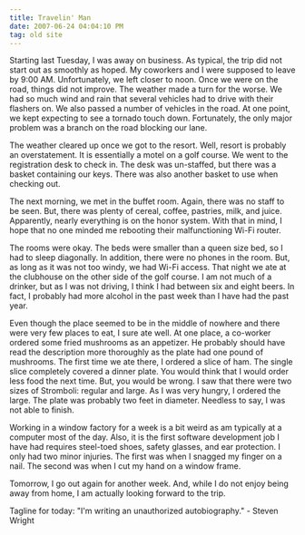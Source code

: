 ```yaml
---
title: Travelin' Man
date: 2007-06-24 04:04:10 PM
tag: old site
---
```


Starting last Tuesday, I was away on business. As typical, the trip did not start out as smoothly as hoped. My coworkers and I were supposed to leave by 9:00 AM. Unfortunately, we left closer to noon. Once we were on the road, things did not improve. The weather made a turn for the worse. We had so much wind and rain that several vehicles had to drive with their flashers on. We also passed a number of vehicles in the road. At one point, we kept expecting to see a tornado touch down. Fortunately, the only major problem was a branch on the road blocking our lane.

The weather cleared up once we got to the resort. Well, resort is probably an overstatement. It is essentially a motel on a golf course. We went to the registration desk to check in. The desk was un-staffed, but there was a basket containing our keys. There was also another basket to use when checking out.

The next morning, we met in the buffet room. Again, there was no staff to be seen. But, there was plenty of cereal, coffee, pastries, milk, and juice. Apparently, nearly everything is on the honor system. With that in mind, I hope that no one minded me rebooting their malfunctioning Wi-Fi router.

The rooms were okay. The beds were smaller than a queen size bed, so I had to sleep diagonally. In addition, there were no phones in the room. But, as long as it was not too windy, we had Wi-Fi access. That night we ate at the clubhouse on the other side of the golf course. I am not much of a drinker, but as I was not driving, I think I had between six and eight beers. In fact, I probably had more alcohol in the past week than I have had the past year.

Even though the place seemed to be in the middle of nowhere and there were very few places to eat, I sure ate well. At one place, a co-worker ordered some fried mushrooms as an appetizer. He probably should have read the description more thoroughly as the plate had one pound of mushrooms. The first time we ate there, I ordered a slice of ham. The single slice completely covered a dinner plate. You would think that I would order less food the next time. But, you would be wrong. I saw that there were two sizes of Stromboli: regular and large. As I was very hungry, I ordered the large. The plate was probably two feet in diameter. Needless to say, I was not able to finish.

Working in a window factory for a week is a bit weird as am typically at a computer most of the day. Also, it is the first software development job I have had requires steel-toed shoes, safety glasses, and ear protection. I only had two minor injuries. The first was when I snagged my finger on a nail. The second was when I cut my hand on a window frame.

Tomorrow, I go out again for another week. And, while I do not enjoy being away from home, I am actually looking forward to the trip.

Tagline for today: "I'm writing an unauthorized autobiography." - Steven Wright
